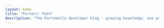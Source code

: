 ```yaml
---
layout: home
title: "Porters' Path"
description: "The Portobello developer blog - growing knowledge, one post at a time"
---
```

